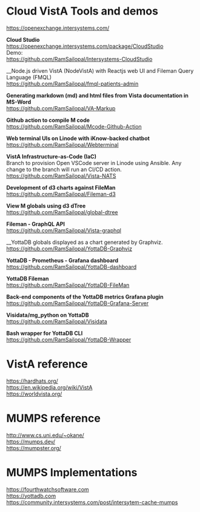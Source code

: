 # Cloud VistA Tools and demos
https://openexchange.intersystems.com/  

__Cloud Studio__  
https://openexchange.intersystems.com/package/CloudStudio  
Demo:  
https://github.com/RamSailopal/Intersystems-CloudStudio  


__Node.js driven VistA (NodeVistA) with Reactjs web UI and Fileman Query Language (FMQL)  
https://github.com/RamSailopal/fmql-patients-admin

__Generating markdown (md) and html files from Vista documentation in MS-Word__  
https://github.com/RamSailopal/VA-Markup

__Github action to compile M code__  
https://github.com/RamSailopal/Mcode-Github-Action

__Web terminal UIs on Linode with iKnow-backed chatbot__  
https://github.com/RamSailopal/Webterminal

__VistA Infrastructure-as-Code (IaC)__  
Branch to provision Open VSCode server in Linode using Ansible. Any change to the branch will run an CI/CD action.  
https://github.com/RamSailopal/Vista-NATS

__Development of d3 charts against FileMan__  
https://github.com/RamSailopal/Fileman-d3

__View M globals using d3 dTree__  
https://github.com/RamSailopal/global-dtree

__Fileman - GraphQL API__  
https://github.com/RamSailopal/Vista-graphql

__YottaDB globals displayed as a chart generated by Graphviz.  
 https://github.com/RamSailopal/YottaDB-Graphviz
 
__YottaDB - Prometheus - Grafana dashboard__  
 https://github.com/RamSailopal/YottaDB-dashboard
 
 __YottaDB Fileman__    
 https://github.com/RamSailopal/YottaDB-FileMan
 
__Back-end components of the YottaDB metrics Grafana plugin__  
https://github.com/RamSailopal/YottaDB-Grafana-Server

__Visidata/mg_python on YottaDB__  
https://github.com/RamSailopal/Visidata

__Bash wrapper for YottaDB CLI__  
https://github.com/RamSailopal/YottaDB-Wrapper
 

# VistA reference
https://hardhats.org/  
https://en.wikipedia.org/wiki/VistA  
https://worldvista.org/  


# MUMPS reference
http://www.cs.uni.edu/~okane/  
https://mumps.dev/  
https://mumpster.org/  

# MUMPS Implementations
https://fourthwatchsoftware.com  
https://yottadb.com  
https://community.intersystems.com/post/intersytem-cache-mumps  






